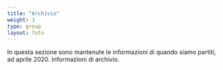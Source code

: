 ```yaml
---
title: "Archivio"
weight: 3
type: group
layout: foto 
---
```


In questa sezione sono mantenute le informazioni di quando siamo partiti, ad aprile 2020.  Informazioni di archivio.

